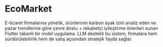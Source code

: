 # EcoMarket
E-ticaret firmalarına yönelik, ürünlerinin karbon ayak izini analiz eden ve pazar trendlerine göre çevre dostu + rekabetçi iyileştirme önerileri sunan Flutter tabanlı bir mobil uygulama. LLM destekli bu sistem, firmalara hem sürdürülebilirlik hem de satış açısından stratejik fayda sağlar.
